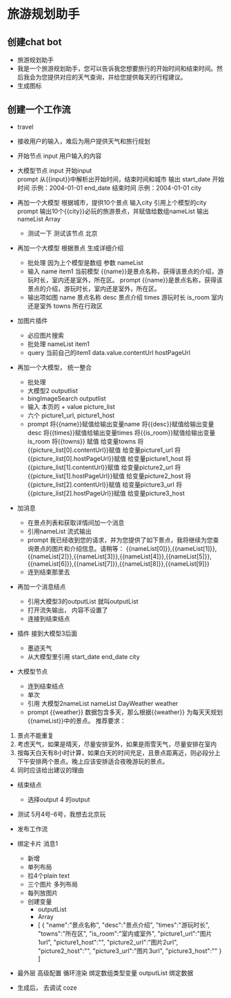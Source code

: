 # 旅游规划助手

## 创建chat bot
- 旅游规划助手
- 我是一个旅游规划助手，您可以告诉我您想要旅行的开始时间和结束时间。然后我会为您提供对应的天气查询，并给您提供每天的行程建议。
- 生成图标


## 创建一个工作流

- travel
- 接收用户的输入，难后为用户提供天气和旅行规划
- 开始节点
    input  用户输入的内容
- 大模型节点
    input  开始input  
    prompt 从{{input}}中解析出开始时间，结束时间和城市
    输出  start_date 开始时间 示例：2004-01-01
    end_date  结束时间  示例：2004-01-01
    city

- 再加一个大模型  根据城市，提供10个景点
    输入city  引用上个模型的city
    prompt 输出10个{{city}}必玩的旅游景点，并赋值给数组nameList
    输出 nameList  Array<string>
    - 测试一下
        测试该节点  北京 

- 再加一个大模型  根据景点  生成详细介绍
    - 批处理  因为上个模型是数组
    参数  nameList
    - 输入
    name  item1  当前模型
    {{name}}是景点名称，获得该景点的介绍，游玩时长，室内还是室外，所在区。
    prompt
    {{name}}是景点名称，获得该景点的介绍，游玩时长，室内还是室外，所在区。
    - 输出项如图
        name   景点名称
        desc   景点介绍
        times  游玩时长
        is_room 室内还是室外
        towns   所在行政区

- 加图片插件
    - 必应图片搜索
    - 批处理 nameList item1
    - query 当前自己的item1 data.value.contentUrl hostPageUrl

- 再加一个大模型， 统一整合
    - 批处理
    - 大模型2 outputlist
    - bingImageSearch outputlist
    - 输入   本页的  +  value  picture_list
    - 六个  picture1_url, picture1_host
    - prompt 
        将{{name}}赋值给输出变量name
将{{desc}}赋值给输出变量desc
将{{times}}赋值给输出变量times
将{{is_room}}赋值给输出变量is_room
将{{towns}} 赋值 给变量towns
将{{picture_list[0].contentUrl}}赋值 给变量picture1_url
将{{picture_list[0].hostPageUrl}}赋值 给变量picture1_host
将{{picture_list[1].contentUrl}}赋值 给变量picture2_url
将{{picture_list[1].hostPageUrl}}赋值 给变量picture2_host
将{{picture_list[2].contentUrl}}赋值 给变量picture3_url
将{{picture_list[2].hostPageUrl}}赋值 给变量picture3_host

- 加消息
    - 在景点列表和获取详情间加一个消息
    - 引用nameList  流式输出
    - prompt 我已经收到您的请求，并为您提供了如下景点，我将继续为您查询景点的图片和介绍信息。请稍等：
    {{nameList[0]}},{{nameList[1]}},{{nameList[2]}},{{nameList[3]}},{{nameList[4]}},{{nameList[5]}},{{nameList[6]}},{{nameList[7]}},{{nameList[8]}},{{nameList[9]}}
    - 连到结束那里去

- 再加一个消息结点
    - 引用大模型3的outputList 就叫outputList
    - 打开流失输出， 内容不设置了
    - 连接到结束结点

- 插件 接到大模型3后面
    - 墨迹天气
    - 从大模型里引用 start_date end_date city

- 大模型节点
    - 连到结束结点 
    - 单次
    - 引用  大模型2nameList nameList
            DayWeather  weather
    - prompt 
        {{weather}} 数据包含多天，那么根据{{weather}} 为每天天规划{{nameList}}中的景点。
推荐要求：
1. 景点不能重复
2. 考虑天气，如果是晴天，尽量安排室外，如果是雨雪天气，尽量安排在室内
3. 按每天白天有8小时计算，如果白天的时间充足，且景点距离近，则必段分上下午安排两个景点。晚上应该安排适合夜晚游玩的景点。
4. 同时应该给出建议的理由

- 结束结点  
    - 选择output 4 的output 

- 测试  5月4号-6号，我想去北京玩
- 发布工作流

- 绑定卡片  消息1
    - 新增
    - 单列布局
    - 拉4个plain text
    - 三个图片  多列布局 
    - 每列放图片
    - 创建变量
        - outputList
        - Array
        - [
    {
        "name":"景点名称",
        "desc":"景点介绍",
        "times":"游玩时长",
        "towns":"所在区",
        "is_room":"室内或室外",
        "picture1_url":"图片1url",
        "picture1_host":"",
        "picture2_url":"图片2url",
        "picture2_host":"",
        "picture3_url":"图片3url",
        "picture3_host":""
    }
]

- 最外层
    高级配置
    循环渲染
    绑定数组类型变量 outputList
    绑定数据


- 生成后， 去调试 coze




